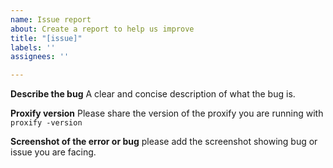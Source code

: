 ```yaml
---
name: Issue report
about: Create a report to help us improve
title: "[issue]"
labels: ''
assignees: ''

---
```


**Describe the bug**
A clear and concise description of what the bug is.

**Proxify version**
Please share the version of the proxify you are running with `proxify -version` 


**Screenshot of the error or bug**
please add the screenshot showing bug or issue you are facing.
